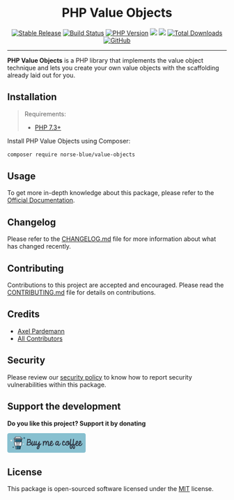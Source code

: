 <div align="center">
    <h1>PHP Value Objects</h1>
    <p align="center"> 
        <a href="https://packagist.org/packages/norse-blue/value-objects"><img alt="Stable Release" src="https://img.shields.io/packagist/v/norse-blue/value-objects.svg?color=%235e81ac&style=popout-square"></a>
        <a href="https://circleci.com/gh/norse-blue/php-value-objects/tree/master"><img alt="Build Status" src="https://img.shields.io/circleci/project/github/norse-blue/php-value-objects/master.svg?color=%23a3be8c&style=popout-square"></a>
        <a href="https://php.net/releases"><img alt="PHP Version" src="https://img.shields.io/packagist/php-v/norse-blue/value-objects.svg?color=%23b48ead&style=popout-square"></a>
        <a href="https://codeclimate.com/github/norse-blue/php-value-objects/maintainability"><img src="https://api.codeclimate.com/v1/badges/edc0a95f00f2af5f6960/maintainability" /></a>
        <a href="https://codeclimate.com/github/norse-blue/php-value-objects/test_coverage"><img src="https://api.codeclimate.com/v1/badges/edc0a95f00f2af5f6960/test_coverage" /></a>
        <a href="https://packagist.org/packages/norse-blue/value-objects"><img alt="Total Downloads" src="https://img.shields.io/packagist/dt/norse-blue/value-objects.svg?color=%235e81ac&style=popout-square"></a>
        <a href="https://packagist.org/packages/norse-blue/value-objects"><img alt="GitHub" src="https://img.shields.io/github/license/norse-blue/php-value-objects.svg?color=%235e81ac&style=popout-square"></a>
    </p>
</div>
<hr>

**PHP Value Objects** is a PHP library that implements the value object technique and lets you create your own value objects with the scaffolding already laid out for you.

## Installation

>Requirements:
>- [PHP 7.3+](https://php.net/releases)

Install PHP Value Objects using Composer:

```bash
composer require norse-blue/value-objects
```

## Usage

To get more in-depth knowledge about this package, please refer to the [Official Documentation](https://norse-blue.github.io/php-value-objects/).

## Changelog

Please refer to the [CHANGELOG.md](CHANGELOG.md) file for more information about what has changed recently.

## Contributing

Contributions to this project are accepted and encouraged. Please read the [CONTRIBUTING.md](.github/CONTRIBUTING.md) file for details on contributions.

## Credits

- [Axel Pardemann](https://github.com/axelitus)
- [All Contributors](../../contributors)

## Security

Please review our [security policy](https://github.com/norse-blue/php-value-objects/security/policy) to know how to report security vulnerabilities within this package.

## Support the development

**Do you like this project? Support it by donating**

<a href="https://www.buymeacoffee.com/axelitus"><img src="docs/assets/images/buy-me-a-coffee.svg" width="180" alt="Buy me a coffee"></img></a>

## License

This package is open-sourced software licensed under the [MIT](LICENSE.md) license.
